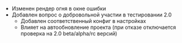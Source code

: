 - Изменен рендер огня в окне ошибки
- Добавлен вопрос о добровольной участии в тестировании 2.0
  - Добавлен соответственный конфиг в настройках
  - Влияет на автообновление проекта (при отказе отключается проверка на 2.0 beta/alpha/rc версий)